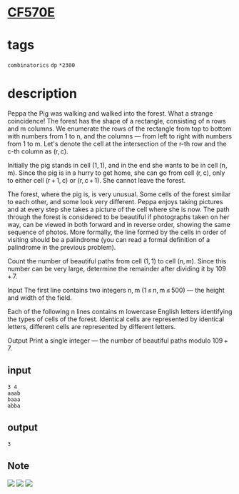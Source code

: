# [CF570E](https://codeforces.com/problemset/problem/570/E)

# tags
`combinatorics` `dp` `*2300`

# description

Peppa the Pig was walking and walked into the forest. What a strange coincidence! The forest has the shape of a rectangle, consisting of n rows and m columns. We enumerate the rows of the rectangle from top to bottom with numbers from 1 to n, and the columns — from left to right with numbers from 1 to m. Let's denote the cell at the intersection of the r-th row and the c-th column as (r, c).

Initially the pig stands in cell (1, 1), and in the end she wants to be in cell (n, m). Since the pig is in a hurry to get home, she can go from cell (r, c), only to either cell (r + 1, c) or (r, c + 1). She cannot leave the forest.

The forest, where the pig is, is very unusual. Some cells of the forest similar to each other, and some look very different. Peppa enjoys taking pictures and at every step she takes a picture of the cell where she is now. The path through the forest is considered to be beautiful if photographs taken on her way, can be viewed in both forward and in reverse order, showing the same sequence of photos. More formally, the line formed by the cells in order of visiting should be a palindrome (you can read a formal definition of a palindrome in the previous problem).

Count the number of beautiful paths from cell (1, 1) to cell (n, m). Since this number can be very large, determine the remainder after dividing it by 109 + 7.

Input
The first line contains two integers n, m (1 ≤ n, m ≤ 500) — the height and width of the field.

Each of the following n lines contains m lowercase English letters identifying the types of cells of the forest. Identical cells are represented by identical letters, different cells are represented by different letters.

Output
Print a single integer — the number of beautiful paths modulo 109 + 7.

## input
```
3 4
aaab
baaa
abba
```

## output
```
3
```

## Note


![](https://espresso.codeforces.com/6ee648f47f713c9719e46964f65c993895f4b782.png)
![](https://espresso.codeforces.com/bf73568d1cf80d89f66d4e472a91ae0339af83a2.png)
![](https://espresso.codeforces.com/1e870880d976e642be85498efab6bbd10bae8a84.png)

